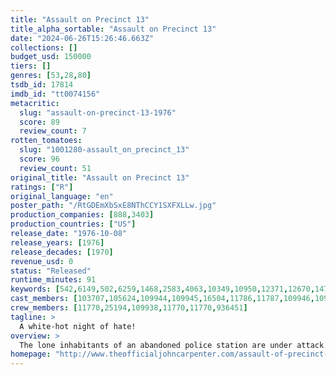 ```yaml
---
title: "Assault on Precinct 13"
title_alpha_sortable: "Assault on Precinct 13"
date: "2024-06-26T15:26:46.663Z"
collections: []
budget_usd: 150000
tiers: []
genres: [53,28,80]
tsdb_id: 17814
imdb_id: "tt0074156"
metacritic:
  slug: "assault-on-precinct-13-1976"
  score: 89
  review_count: 7
rotten_tomatoes:
  slug: "1001280-assault_on_precinct_13"
  score: 96
  review_count: 51
original_title: "Assault on Precinct 13"
ratings: ["R"]
original_language: "en"
poster_path: "/RtGDEmXbSxE8NThCCY1SXFXLLw.jpg"
production_companies: [888,3403]
production_countries: ["US"]
release_date: "1976-10-08"
release_years: [1976]
release_decades: [1970]
revenue_usd: 0
status: "Released"
runtime_minutes: 91
keywords: [542,6149,502,6259,1468,2583,4063,10349,10950,12371,12670,14707,14825,15234,15321,18107,156257,157481,160798,168713,177317,226254,227951,279115]
cast_members: [103707,105624,109944,109945,16504,11786,11787,109946,109947,109949,30553,53261,15449,109957,11770]
crew_members: [11770,25194,109938,11770,11770,936451]
tagline: >
  A white-hot night of hate!
overview: >
  The lone inhabitants of an abandoned police station are under attack by the overwhelming numbers of a seemingly unstoppable street gang.
homepage: "http://www.theofficialjohncarpenter.com/assault-of-precinct-13/"
---
```

